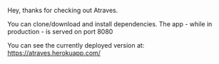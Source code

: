 Hey, thanks for checking out Atraves.

You can clone/download and install dependencies. The app - while in production -  is served on port 8080

You can see the currently deployed version at: https://atraves.herokuapp.com/
